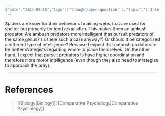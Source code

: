 ```yaml
---
{"date":"2023-09-15","tags":["thought/open-question" ],"topic":"[[Intelligence]]","publish":true,"PassFrontmatter":true}
---
```


Spiders are know for their behavior of making webs, that are used for shelter but primarily for food acquisition. This makes them an ambush predator. Are ambush predators more intelligent than pursuit predators of the same genus? (is there such a case anyway?) Or should it be categorized a different type of intelligence? Because I expect that ambush predators to be better strategists regarding where to place themselves. On the other hand, I expect that pursuit predators to have higher coordination and therefore more motor intelligence (even though they also need to strategize to approach the pray).

---
# References
>[[Biology\|Biology]]
>[[Comparative Psychology\|Comparative Psychology]]
